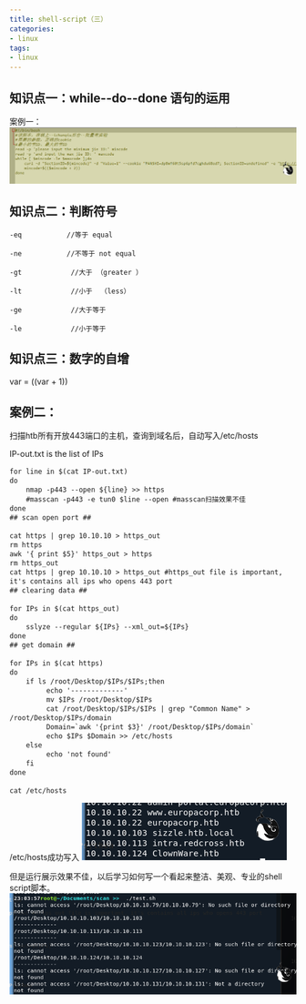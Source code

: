 ```yaml
---
title: shell-script（三）
categories:
- linux
tags:
- linux
---
```

## 知识点一：while--do--done 语句的运用

案例一：
![](https://raw.githubusercontent.com/Whale3070/Whale3070.github.io/master/images/04-02-11/%E6%8D%95%E8%8E%B7%203.PNG)

## 知识点二：判断符号
```
-eq           //等于 equal

-ne           //不等于 not equal

-gt            //大于 （greater ）

-lt            //小于  （less）

-ge            //大于等于 

-le            //小于等于
```
## 知识点三：数字的自增
var = $(($var + 1))

## 案例二：
扫描htb所有开放443端口的主机，查询到域名后，自动写入/etc/hosts

IP-out.txt is the list of IPs

```
for line in $(cat IP-out.txt)
do
    nmap -p443 --open ${line} >> https
    #masscan -p443 -e tun0 $line --open #masscan扫描效果不佳
done
## scan open port ##

cat https | grep 10.10.10 > https_out
rm https
awk '{ print $5}' https_out > https
rm https_out
cat https | grep 10.10.10 > https_out #https_out file is important, it's contains all ips who opens 443 port
## clearing data ##

for IPs in $(cat https_out)
do
    sslyze --regular ${IPs} --xml_out=${IPs}
done
## get domain ##

for IPs in $(cat https)
do
    if ls /root/Desktop/$IPs/$IPs;then
         echo '-------------'
         mv $IPs /root/Desktop/$IPs
         cat /root/Desktop/$IPs/$IPs | grep "Common Name" > /root/Desktop/$IPs/domain
         Domain=`awk '{print $3}' /root/Desktop/$IPs/domain`
         echo $IPs $Domain >> /etc/hosts
    else
         echo 'not found'
    fi
done

cat /etc/hosts
```
/etc/hosts成功写入
![1](https://raw.githubusercontent.com/Whale3070/Whale3070.github.io/master/images/04-02-11/1.PNG)

但是运行展示效果不佳，以后学习如何写一个看起来整洁、美观、专业的shell script脚本。
![2](https://raw.githubusercontent.com/Whale3070/Whale3070.github.io/master/images/04-02-11/2.PNG)

